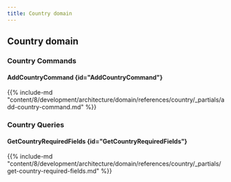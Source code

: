 ```yaml
---
title: Country domain
---
```


## Country domain

### Country Commands

#### AddCountryCommand {id="AddCountryCommand"}

{{%  include-md "content/8/development/architecture/domain/references/country/_partials/add-country-command.md" %}}

### Country Queries

#### GetCountryRequiredFields {id="GetCountryRequiredFields"}

{{%  include-md "content/8/development/architecture/domain/references/country/_partials/get-country-required-fields.md" %}}
